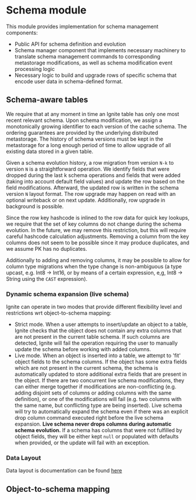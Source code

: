 # Schema module

This module provides implementation for schema management components:

* Public API for schema definition and evolution
* Schema manager component that implements necessary machinery to translate schema management commands to corresponding
  metastorage modifications, as well as schema modification event processing logic 
* Necessary logic to build and upgrade rows of specific schema that encode user data in schema-defined format.

## Schema-aware tables
We require that at any moment in time an Ignite table has only one most recent relevant schema. Upon schema 
modification, we assign a monotonically growing identifier to each version of the cache schema. The ordering guarantees 
are provided by the underlying distributed metastorage. The history of schema versions must be kept in the metastorage 
for a long enough period of time to allow upgrade of all existing data stored in a given table.
              
Given a schema evolution history, a row migration from version `N-k` to version `N` is a straightforward operation. 
We identify fields that were dropped during the last k schema operations and fields that were added (taking into account
default field values) and update the row based on the field modifications. Afterward, the updated row is written in 
the schema version `N` layout format. The row upgrade may happen on read with an optional writeback or on next update. 
Additionally, row upgrade in background is possible.
              
Since the row key hashcode is inlined to the row data for quick key lookups, we require that the set of key columns 
do not change during the schema evolution. In the future, we may remove this restriction, but this will require careful 
hashcode calculation adjustments. Removing a column from the key columns does not seem to be possible since it may 
produce duplicates, and we assume PK has no duplicates.
              
Additionally to adding and removing columns, it may be possible to allow for column type migrations when the type change 
is non-ambiguous (a type upcast, e.g. Int8 → Int16, or by means of a certain expression, e,g, Int8 → String using 
the `CAST` expression).

### Dynamic schema expansion (live schema)
Ignite can operate in two modes that provide different flexibility level and restrictions wrt object-to-schema mapping:
 * Strict mode. When a user attempts to insert/update an object to a table, Ignite checks that the object does not 
 contain any extra columns that are not present in the current table schema. If such columns are detected, Ignite will
 fail the operation requiring the user to manually update the schema before working with added columns.     
 * Live mode. When an object is inserted into a table, we attempt to 'fit' object fields to the schema columns. If the 
 object has some extra fields which are not present in the current schema, the schema is automatically updated to store 
 additional extra fields that are present in the object. If there are two concurrent live schema modifications, they can 
 either merge together if modifications are non-conflicting (e.g. adding disjoint sets of columns or adding columns with
 the same definition), or one of the modifications will fail (e.g. two columns with the same name, but conflicting type
 are being inserted). Live schema will try to automatically expand the schema even if there was an explicit drop column
 command executed right before the live schema expansion. **Live schema never drops columns during automatic schema 
 evolution.** If a schema has columns that were not fulfilled by object fields, they will be either kept `null` or 
 populated with defaults when provided, or the update will fail with an exception.
 
### Data Layout
Data layout is documentation can be found [here](src/main/java/org/apache/ignite/internal/schema/README.md)

## Object-to-schema mapping
